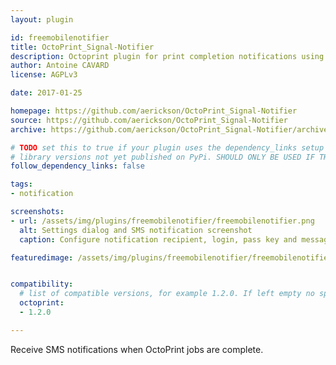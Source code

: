 ```yaml
---
layout: plugin

id: freemobilenotifier
title: OctoPrint_Signal-Notifier
description: Octoprint plugin for print completion notifications using Free (Free is a French telecommunications company)
author: Antoine CAVARD
license: AGPLv3

date: 2017-01-25

homepage: https://github.com/aerickson/OctoPrint_Signal-Notifier
source: https://github.com/aerickson/OctoPrint_Signal-Notifier
archive: https://github.com/aerickson/OctoPrint_Signal-Notifier/archive/master.zip

# TODO set this to true if your plugin uses the dependency_links setup parameter to include
# library versions not yet published on PyPi. SHOULD ONLY BE USED IF THERE IS NO OTHER OPTION!
follow_dependency_links: false

tags:
- notification

screenshots:
- url: /assets/img/plugins/freemobilenotifier/freemobilenotifier.png
  alt: Settings dialog and SMS notification screenshot
  caption: Configure notification recipient, login, pass key and message.

featuredimage: /assets/img/plugins/freemobilenotifier/freemobilenotifier.png


compatibility:
  # list of compatible versions, for example 1.2.0. If left empty no specific version requirement will be assumed
  octoprint:
  - 1.2.0

---
```


Receive SMS notifications when OctoPrint jobs are complete.
